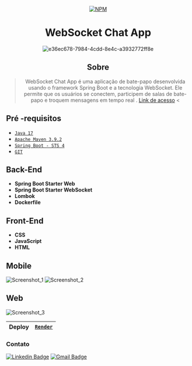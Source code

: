 <div align="center">

[![NPM](https://img.shields.io/npm/l/react)](https://github.com/jnorgini/spring-boot-websocket-chat-app/blob/master/LICENSE) 
</div>

<div align="center">

# WebSocket Chat App
<div align="center">

![e36ec678-7984-4cdd-8e4c-a3932772ff8e](https://github.com/jnorgini/spring-boot-websocket-chat-app/assets/114461353/2ae29415-3114-4797-8fdd-6d61b600c68f)


</div>
</div>

<div align="center">

## Sobre

> WebSocket Chat App é uma aplicação de bate-papo desenvolvida usando o framework Spring Boot e a tecnologia WebSocket. Ele permite que os usuários se conectem, participem de salas de bate-papo e troquem mensagens em tempo real .
> [Link de acesso](https://websocket-zsq6.onrender.com/) <

</div>

##  Pré -requisitos

- [ `Java 17` ](https://www.oracle.com/java/technologies/javase/jdk17-archive-downloads.html)
- [ `Apache Maven 3.9.2` ](https://maven.apache.org/download.cgi)
- [ `Spring Boot - STS 4` ](https://spring.io/tools)
- [`GIT`](https://git-scm.com/download/win)

## Back-End
- **Spring Boot Starter Web** 
- **Spring Boot Starter WebSocket**
- **Lombok**
- **Dockerfile**

## Front-End
- **CSS** 
- **JavaScript**
- **HTML**

## Mobile
![Screenshot_1](https://github.com/jnorgini/spring-boot-websocket-chat-app/assets/114461353/0e58194f-130c-476b-a171-bf72a4b8c7de)
![Screenshot_2](https://github.com/jnorgini/spring-boot-websocket-chat-app/assets/114461353/bc83ab1a-97b3-478a-b925-ff295f08ae02)



## Web

![Screenshot_3](https://github.com/jnorgini/spring-boot-websocket-chat-app/assets/114461353/e2014462-4f54-4d61-8709-a1babcaf0d04)



| Deploy  | [``Render``](https://render.com/)                                                        |
|-----------|-----------------------------------------------------------------------|


### Contato
[![Linkedin Badge](https://img.shields.io/badge/-LinkedIn-6633cc?style=flat-square&logo=Linkedin&logoColor=white&link=https://www.linkedin.com/in/juliana-norgini)](https://www.linkedin.com/in/juliana-norgini)
[![Gmail Badge](https://img.shields.io/badge/-jnorgini@gmail.com-6633cc?style=flat-square&logo=Gmail&logoColor=white&link=mailto:jnorgini@gmail.com)](mailto:jnorgini@gmail.com)
